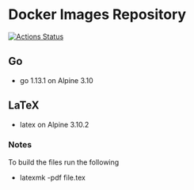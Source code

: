 # Docker Images Repository
[![Actions Status](https://github.com/jmuldoon/docker/workflows/Build%20and%20Publish/badge.svg)](https://github.com/jmuldoon/docker/actions)

## Go

- go 1.13.1 on Alpine 3.10

## LaTeX

- latex on Alpine 3.10.2

### Notes

To build the files run the following

- latexmk -pdf file.tex